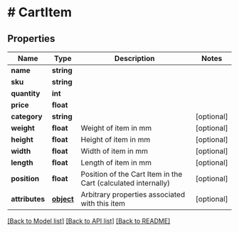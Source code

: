 # # CartItem

## Properties

Name | Type | Description | Notes
------------ | ------------- | ------------- | -------------
**name** | **string** |  | 
**sku** | **string** |  | 
**quantity** | **int** |  | 
**price** | **float** |  | 
**category** | **string** |  | [optional] 
**weight** | **float** | Weight of item in mm | [optional] 
**height** | **float** | Height of item in mm | [optional] 
**width** | **float** | Width of item in mm | [optional] 
**length** | **float** | Length of item in mm | [optional] 
**position** | **float** | Position of the Cart Item in the Cart (calculated internally) | [optional] 
**attributes** | [**object**](.md) | Arbitrary properties associated with this item | [optional] 

[[Back to Model list]](../../README.md#documentation-for-models) [[Back to API list]](../../README.md#documentation-for-api-endpoints) [[Back to README]](../../README.md)


